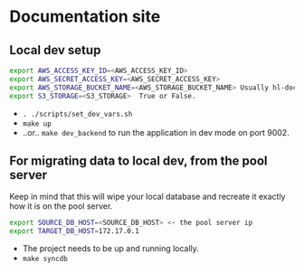# Documentation site

## Local dev setup

```bash
export AWS_ACCESS_KEY_ID=<AWS_ACCESS_KEY_ID>
export AWS_SECRET_ACCESS_KEY=<AWS_SECRET_ACCESS_KEY>
export AWS_STORAGE_BUCKET_NAME=<AWS_STORAGE_BUCKET_NAME> Usually hl-docs-site-dev for dev.
export S3_STORAGE=<S3_STORAGE>  True or False.
```

- `. ./scripts/set_dev_vars.sh`
- `make up`
- ..or.. `make dev_backend` to run the application in dev mode on port 9002.

## For migrating data to local dev, from the pool server

Keep in mind that this will wipe your local database and recreate it exactly how it is on the pool server.

```bash
export SOURCE_DB_HOST=<SOURCE_DB_HOST> <- the pool server ip
export TARGET_DB_HOST=172.17.0.1
```

- The project needs to be up and running locally.
- `make syncdb`
